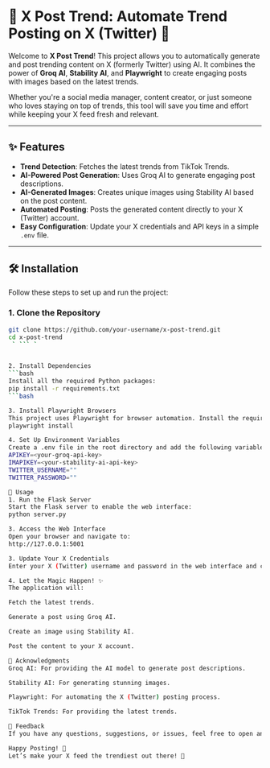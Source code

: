 # 🌟 X Post Trend: Automate Trend Posting on X (Twitter) 🚀

Welcome to **X Post Trend**! This project allows you to automatically generate and post trending content on X (formerly Twitter) using AI. It combines the power of **Groq AI**, **Stability AI**, and **Playwright** to create engaging posts with images based on the latest trends.

Whether you're a social media manager, content creator, or just someone who loves staying on top of trends, this tool will save you time and effort while keeping your X feed fresh and relevant.

---

## ✨ Features

- **Trend Detection**: Fetches the latest trends from TikTok Trends.
- **AI-Powered Post Generation**: Uses Groq AI to generate engaging post descriptions.
- **AI-Generated Images**: Creates unique images using Stability AI based on the post content.
- **Automated Posting**: Posts the generated content directly to your X (Twitter) account.
- **Easy Configuration**: Update your X credentials and API keys in a simple `.env` file.

---

## 🛠️ Installation

Follow these steps to set up and run the project:

### 1. Clone the Repository
```bash
git clone https://github.com/your-username/x-post-trend.git
cd x-post-trend
 ` ``` ` 


2. Install Dependencies
```bash
Install all the required Python packages:
pip install -r requirements.txt
```bash

3. Install Playwright Browsers
This project uses Playwright for browser automation. Install the required browsers:
playwright install

4. Set Up Environment Variables
Create a .env file in the root directory and add the following variables:
APIKEY=<your-groq-api-key>
IMAPIKEY=<your-stability-ai-api-key>
TWITTER_USERNAME=""
TWITTER_PASSWORD=""

🚀 Usage
1. Run the Flask Server
Start the Flask server to enable the web interface:
python server.py

3. Access the Web Interface
Open your browser and navigate to:
http://127.0.0.1:5001

3. Update Your X Credentials
Enter your X (Twitter) username and password in the web interface and click "Post On X the top trends now".

4. Let the Magic Happen! ✨
The application will:

Fetch the latest trends.

Generate a post using Groq AI.

Create an image using Stability AI.

Post the content to your X account.

🙏 Acknowledgments
Groq AI: For providing the AI model to generate post descriptions.

Stability AI: For generating stunning images.

Playwright: For automating the X (Twitter) posting process.

TikTok Trends: For providing the latest trends.

💬 Feedback
If you have any questions, suggestions, or issues, feel free to open an issue or reach out to me at zayd.benfadhel@supcom.tn, mohamed.mdhaffar@supcom.tn, jawher.sadok@supcom.tn .

Happy Posting! 🎉
Let’s make your X feed the trendiest out there! 🚀
